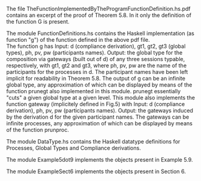 
The file TheFunctionImplementedByTheProgramFunctionDefinition.hs.pdf contains an excerpt of the proof of Theorem 5.8. In it only the definition 
of the function G is present.

The module FunctionDefinitions.hs contains the Haskell implementation (as function "g") of the function defined in the above pdf file.  
The function g has
Input: d (compliance derivation), gt1, gt2, gt3 (global types), ph, pv, pw (participants names). 
Output: the global type for the composition via gateways (built out of d) of any three sessions typable, respectively, with gt1, gt2 and gt3, where ph, pv, pw are the name of the participants for the processes in d. 
The participant names have been left implicit for readability in Theorem 5.8.
The output of g can be an infinite global type, any approximation of which can be displayed by means of the function prunegt also implemented in this module. prunegt essentially "cuts" a given global type at a given level. 
This module also implements the function gateway (implicitely defined in Fig.5) with 
Input: d (compliance derivation), ph, pv, pw (participants names). 
Output: the gateways induced by the derivation d for the given participant names. 
The gateways can be infinite processes, any approximation of which can be displayed by means of the function prunproc.

The module DataType.hs contains the Haskell datatype definitions for Processes, Global Types and Compliance derivations. 

The module Example5dot9 implements the objects present in Example 5.9.

The module ExampleSect6 implements the objects present in Section 6.

